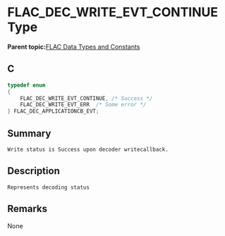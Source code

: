# FLAC\_DEC\_WRITE\_EVT\_CONTINUE Type

**Parent topic:**[FLAC Data Types and Constants](GUID-09054CA8-688F-4C6D-840F-174F5E6382CA.md)

## C

```c
typedef enum
{
    FLAC_DEC_WRITE_EVT_CONTINUE, /* Success */
    FLAC_DEC_WRITE_EVT_ERR  /* Some error */          
} FLAC_DEC_APPLICATIONCB_EVT;
```

## Summary

```
Write status is Success upon decoder writecallback.
```

## Description

```
Represents decoding status
```

## Remarks

None

